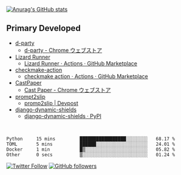   [![Anurag's GitHub stats](https://github-readme-stats.vercel.app/api?username=Uno-Takashi)](https://github.com/anuraghazra/github-readme-stats)

## Primary Developed

- [d-party](https://github.com/d-party)
  - [d-party - Chrome ウェブストア](https://chrome.google.com/webstore/detail/d-party/ibmlcfpijglpfbfgaleaeooebgdgcbpc)
- [Lizard Runner](https://github.com/Uno-Takashi/Lizard-Runner)
  - [Lizard Runner · Actions · GitHub Marketplace](https://github.com/marketplace/actions/lizard-runner)
- [checkmake-action](https://github.com/Uno-Takashi/checkmake-action)
  - [checkmake action · Actions · GitHub Marketplace](https://github.com/marketplace/actions/checkmake-action)
- [CastPaper](https://github.com/Uno-Takashi/CastPaper)
  - [Cast Paper - Chrome ウェブストア](https://chrome.google.com/webstore/detail/cast-paper/dkfpinocgkcocfagegdgjfinbbpkcpmd)  
- [prompt2slip](https://github.com/SecHack365-Fans/prompt2slip/blob/main/README.md)
  - [promp2slip | Devpost](https://devpost.com/software/promp2slip)  
- [django-dynamic-shields](https://github.com/Uno-Takashi/django-dynamic-shields)
  - [django-dynamic-shields · PyPI](https://pypi.org/project/django-dynamic-shields/)

<br/>

<!--START_SECTION:waka-->

```text
Python     15 mins         █████████████████░░░░░░░░   68.17 %
TOML       5 mins          ██████░░░░░░░░░░░░░░░░░░░   24.01 %
Docker     1 min           █▒░░░░░░░░░░░░░░░░░░░░░░░   05.82 %
Other      0 secs          ▒░░░░░░░░░░░░░░░░░░░░░░░░   01.24 %
```

<!--END_SECTION:waka-->

[![Twitter Follow](https://img.shields.io/twitter/follow/U_Not_401?style=social)](https://twitter.com/U_Not_401)
[![GitHub followers](https://img.shields.io/github/followers/Uno-Takashi?style=social)](https://github.com/Uno-Takashi)

